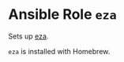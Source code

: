 # Ansible Role `eza`

Sets up [eza](https://github.com/eza-community/eza).

`eza` is installed with Homebrew.
